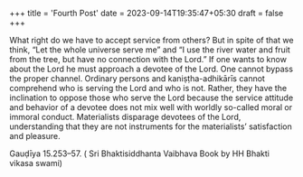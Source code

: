 +++
title = 'Fourth Post'
date = 2023-09-14T19:35:47+05:30
draft = false
+++



What right do we have to accept service from others? But in spite of that we think, “Let the whole universe serve me” and “I use the river water and fruit from the tree, but have no connection with the Lord.” If one wants to know about the Lord he must approach a devotee of the Lord. One cannot bypass the proper channel.
Ordinary persons and kaniṣṭha-adhikārīs cannot comprehend who is serving the Lord and who is not. Rather, they have the inclination to oppose those who serve the Lord because the service attitude and behavior of a devotee does not mix well with worldly so-called moral or immoral conduct. Materialists disparage devotees of the Lord, understanding that they are not instruments for the materialists’ satisfaction and pleasure.

Gauḍīya 15.253–57. ( Sri Bhaktisiddhanta Vaibhava
Book by HH Bhakti vikasa swami)
